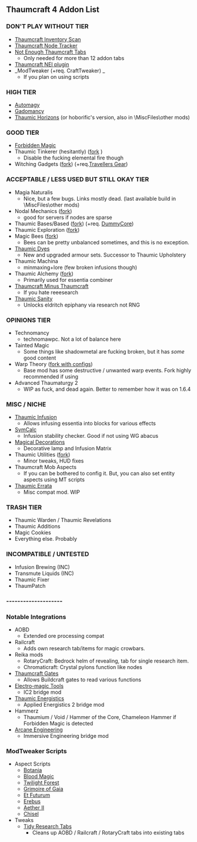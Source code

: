 ## Thaumcraft 4 Addon List

### DON'T PLAY WITHOUT TIER
- [Thaumcraft Inventory Scan](https://minecraft.curseforge.com/projects/thaumcraft-inventory-scanning)
- [Thaumcraft Node Tracker](https://minecraft.curseforge.com/projects/thaumcraft-node-tracker)
- [Not Enough Thaumcraft Tabs](https://minecraft.curseforge.com/projects/notenoughthaumcrafttabs)
  - Only needed for more than 12 addon tabs
- [Thaumcraft NEI plugin](https://minecraft.curseforge.com/projects/thaumcraft-nei-plugin)
- _ModTweaker (+req. CraftTweaker) _
  - If you plan on using scripts 

### HIGH TIER
- [Automagy](https://minecraft.curseforge.com/projects/automagy)
- [Gadomancy](https://minecraft.curseforge.com/projects/gadomancy)
- [Thaumic Horizons](https://minecraft.curseforge.com/projects/thaumic-horizons) (or hoborific's version, also in \\MiscFiles\other mods\)

### GOOD TIER
- [Forbidden Magic](https://minecraft.curseforge.com/projects/forbidden-magic)
- Thaumic Tinkerer (hesitantly) ([fork](https://github.com/KryptonCaptain/ThaumicTinkerer/releases) )
  - Disable the fucking elemental fire though
- Witching Gadgets ([fork](https://github.com/KryptonCaptain/WitchingGadgets/releases)) (+req.[Travellers Gear](https://minecraft.curseforge.com/projects/travellers-gear))

### ACCEPTABLE / LESS USED BUT STILL OKAY TIER
- Magia Naturalis
  - Nice, but a few bugs. Links mostly dead. (last available build in \\MiscFiles\other mods\)
- Nodal Mechanics ([fork](https://github.com/KryptonCaptain/Nodal-Mechanics/releases))
  - good for servers if nodes are sparse
- Thaumic Bases/Based ([fork](https://github.com/KryptonCaptain/ThaumicBases/releases)) (+req. [DummyCore](https://minecraft.curseforge.com/projects/dummycore))
- Thaumic Exploration ([fork](https://github.com/KryptonCaptain/Thaumic_Exploration/releases))
- Magic Bees ([fork](https://github.com/KryptonCaptain/MagicBees/releases))
  - Bees can be pretty unbalanced sometimes, and this is no exception.
- [Thaumic Dyes](https://minecraft.curseforge.com/projects/thaumic-dyes)
  - New and upgraded armour sets. Successor to Thaumic Upholstery
- Thaumic Machina
  - minmaxing+lore (few broken infusions though)
- Thaumic Alchemy ([fork](https://github.com/KryptonCaptain/ThaumicAlchemy/releases))
  - Primarily used for essentia combiner
- [Thaumcraft Minus Thaumcraft](https://minecraft.curseforge.com/projects/thaumcraft-minus-thaumcraft)
  - If you hate reeesearch
- [Thaumic Sanity](https://minecraft.curseforge.com/projects/thaumic-sanity)
  - Unlocks eldritch epiphany via research not RNG

### OPINIONS TIER
- Technomancy 
  - technomawpc. Not a lot of balance here
- Tainted Magic
  - Some things like shadowmetal are fucking broken, but it has _some_ good content
- Warp Theory ([fork with configs](https://github.com/Namikon/WarpTheory/releases/tag/1.0f-test2))
  - Base mod has some destructive / unwanted warp events. Fork highly recommended if using
- Advanced Thaumaturgy 2
  - WIP as fuck, and dead again. Better to remember how it was on 1.6.4

### MISC / NICHE
- [Thaumic Infusion](https://minecraft.curseforge.com/projects/thaumic-infusion)
  - Allows infusing essentia into blocks for various effects
- [SymCalc](https://minecraft.curseforge.com/projects/symcalc)
  - Infusion stability checker. Good if not using WG abacus
- [Magical Decorations](https://minecraft.curseforge.com/projects/magicaldecorations)
  - Decorative lamp and Infusion Matrix
- Thaumic Utilities ([fork](https://github.com/KryptonCaptain/ThaumicUtilities/releases))
  - Minor tweaks, HUD fixes
- Thaumcraft Mob Aspects
  - If you can be bothered to config it. But, you can also set entity aspects using MT scripts
- [Thaumic Errata](https://github.com/KryptonCaptain/ThaumErrata/releases)
  - Misc compat mod. WIP

### TRASH TIER
- Thaumic Warden / Thaumic Revelations
- Thaumic Additions
- Magic Cookies
- Everything else. Probably

### INCOMPATIBLE / UNTESTED
- Infusion Brewing (INC)
- Transmute Liquids (INC)
- Thaumic Fixer
- ThaumPatch

### --------------------

### Notable Integrations
- AOBD
  - Extended ore processing compat
- Railcraft
  - Adds own research tab/items for magic crowbars. 
- Reika mods
  - RotaryCraft: Bedrock helm of revealing, tab for single research item. 
  - Chromaticraft: Crystal pylons function like nodes
- [Thaumcraft Gates](https://minecraft.curseforge.com/projects/thaumcraftgates)
  - Allows Buildcraft gates to read various functions
- [Electro-magic Tools](https://minecraft.curseforge.com/projects/electro-magic-tools)
  - IC2 bridge mod
- [Thaumic Energistics](https://minecraft.curseforge.com/projects/thaumic-energistics)
  - Applied Energistics 2 bridge mod
- Hammerz
  - Thaumium / Void / Hammer of the Core, Chameleon Hammer if Forbidden Magic is detected
- [Arcane Engineering](https://minecraft.curseforge.com/projects/arcane-engineering)
  - Immersive Engineering bridge mod

### ModTweaker Scripts
- Aspect Scripts
  - [Botania](https://minecraft.curseforge.com/projects/botania-aspects)
  - [Blood Magic](https://minecraft.curseforge.com/projects/aspects-of-bloodmagic)
  - [Twilight Forest](https://minecraft.curseforge.com/projects/twilight-aspects)
  - [Grimoire of Gaia](https://minecraft.curseforge.com/projects/aspects-of-gaia)
  - [Et Futurum](https://minecraft.curseforge.com/projects/et-futurum-aspects)
  - [Erebus](https://minecraft.curseforge.com/projects/erebus-aspects)
  - [Aether II](https://minecraft.curseforge.com/projects/logo-thaumcraft-aether-ii-aspect-integration)
  - [Chisel](https://minecraft.curseforge.com/projects/chisel-aspect)
- Tweaks
  - [Tidy Research Tabs](https://minecraft.curseforge.com/projects/tidy-research-tabs)
    - Cleans up AOBD / Railcraft / RotaryCraft tabs into existing tabs
